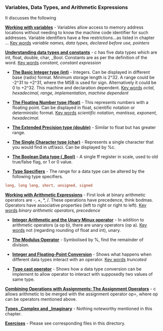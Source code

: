 ### Variables, Data Types, and Arithmetic Expressions

It discusses the following

<u>**Working with variables**</u> - Variables allow access to memory address locations without needing to know the machine code identifier for such addresses. Variable identifiers have a few restrictions...as listed in chapter ... <u>Key words</u> *variable names, data types, declared before use, pointers*

<u>**Understanding data types and constants**</u> - c has five data types which are int, float, double, char, _Bool. Constants are as per the definition of the word. <u>Key words</u> *constant, constant expression*

*  <u>**The Basic Integer type (int)**</u> - Integers. Can be displayed in different base (radix) format. Minimum storage length is 2^32. A range could be -2^31 to +2^31, where the MSB is used for sign. Alternatively it could be 0 to +2^32. This machine and declaration dependent. <u>Key words</u> *octal, hexadecimal, range, implementation, machine dependent*

*  <u>**The Floating Number type (float)**</u> - This represents numbers with a floating point. Can be displayed in float, scientific notation or deterministic format. <u>Key words</u> *scientific notation, mantissa, exponent, hexadecimal.*

*  <u>**The Extended Precision type (double)**</u> - Similar to float but has greater range.

*  <u>**The Single Character type (char)**</u> - Represents a single character that you would find in utf/asci. Can be displayed by %c.

*  <u>**The Boolean Data type (_Bool)**</u> - A single ff register in scale, used to old true/false flag, or 1 or 0 value.

*  <u>**Type Specifiers**</u> - The range for a data type can be altered by the following type specifiers.
  ```c
  long, long long, short, unsigned, signed
  ```

<u>**Working with Arithmetic Expressions**</u> - First look at binary arithmetic operators are -, +, *, /. These operations have precedence, think bodmas. Operators have associative properties (left to right or right to left). <u>Key words</u> *binary arithmetic operators, precedence*

*  <u>**Integer Arithmetic and the Unary Minux operator**</u> - In addition to arithmetic operators (a op b), there are unary operators (op a).  <u>Key words</u> not (regarding rounding of float and int), unary.

*  <u>**The Modulus Operator**</u> - Symbolised by %, find the remainder of division.

*  <u>**Integer and Floating-Point Conversion**</u> - Shows what happens when different data types interact with an operator. <u>Key words</u> *truncated*

*  <u>**Type cast operator**</u> - Shows how a data type conversion can be implement to allow operator to interact with supposedly two values of same type.

<u>**Combining Operations with Assignments: The Assignment Operators**</u> - c allows arithmetic to be merged with the assignment operator op=, where op can be operators mentioned above.

<u>**Types _Complex and _Imaginary**</u> - Nothing noteworthy mentioned in this chapter.

**<u>Exercises</u>** - Please see corresponding files in this directory.